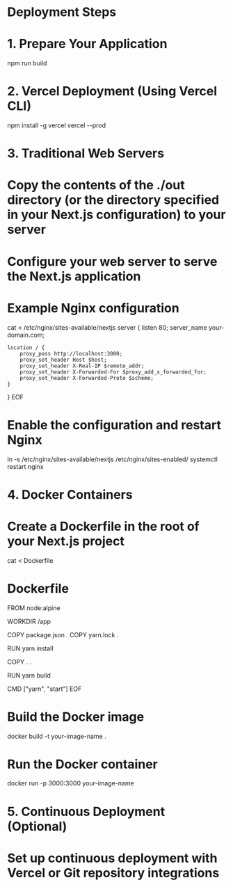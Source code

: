# Deployment Steps

# 1. Prepare Your Application
npm run build

# 2. Vercel Deployment (Using Vercel CLI)
npm install -g vercel
vercel --prod

# 3. Traditional Web Servers
# Copy the contents of the ./out directory (or the directory specified in your Next.js configuration) to your server
# Configure your web server to serve the Next.js application

# Example Nginx configuration
cat <<EOF > /etc/nginx/sites-available/nextjs
server {
    listen 80;
    server_name your-domain.com;

    location / {
        proxy_pass http://localhost:3000;
        proxy_set_header Host $host;
        proxy_set_header X-Real-IP $remote_addr;
        proxy_set_header X-Forwarded-For $proxy_add_x_forwarded_for;
        proxy_set_header X-Forwarded-Proto $scheme;
    }
}
EOF

# Enable the configuration and restart Nginx
ln -s /etc/nginx/sites-available/nextjs /etc/nginx/sites-enabled/
systemctl restart nginx

# 4. Docker Containers
# Create a Dockerfile in the root of your Next.js project
cat <<EOF > Dockerfile
# Dockerfile
FROM node:alpine

WORKDIR /app

COPY package.json .
COPY yarn.lock .

RUN yarn install

COPY . .

RUN yarn build

CMD ["yarn", "start"]
EOF

# Build the Docker image
docker build -t your-image-name .

# Run the Docker container
docker run -p 3000:3000 your-image-name

# 5. Continuous Deployment (Optional)
# Set up continuous deployment with Vercel or Git repository integrations
